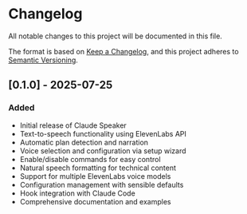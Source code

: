 # Changelog

All notable changes to this project will be documented in this file.

The format is based on [Keep a Changelog](https://keepachangelog.com/en/1.0.0/),
and this project adheres to [Semantic Versioning](https://semver.org/spec/v2.0.0.html).

## [0.1.0] - 2025-07-25

### Added

- Initial release of Claude Speaker
- Text-to-speech functionality using ElevenLabs API
- Automatic plan detection and narration
- Voice selection and configuration via setup wizard
- Enable/disable commands for easy control
- Natural speech formatting for technical content
- Support for multiple ElevenLabs voice models
- Configuration management with sensible defaults
- Hook integration with Claude Code
- Comprehensive documentation and examples

